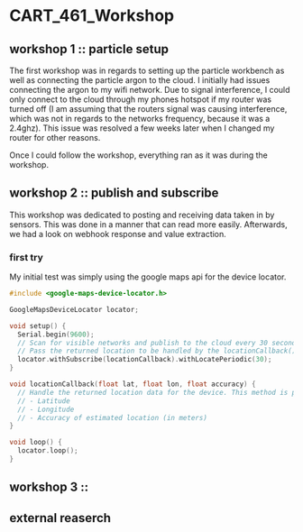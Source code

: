 # CART_461_Workshop

## workshop 1 :: particle setup

The first workshop was in regards to setting up the particle workbench as well as connecting the particle argon to the cloud. I initially had issues connecting the argon to my wifi network. Due to signal interference, I could only connect to the cloud through my phones hotspot if my router was turned off (I am assuming that the routers signal was causing interference, which was not in regards to the networks frequency, because it was a 2.4ghz). This issue was resolved a few weeks later when I changed my router for other reasons. 

Once I could follow the workshop, everything ran as it was during the workshop.


## workshop 2 :: publish and subscribe

This workshop was dedicated to posting and receiving data taken in by sensors.
This was done in a manner that can read more easily. Afterwards, we had a look on webhook response and value extraction.


### first try
My initial test was simply using the google maps api for the device locator.

```c
#include <google-maps-device-locator.h>

GoogleMapsDeviceLocator locator;

void setup() {
  Serial.begin(9600);
  // Scan for visible networks and publish to the cloud every 30 seconds
  // Pass the returned location to be handled by the locationCallback() method
  locator.withSubscribe(locationCallback).withLocatePeriodic(30);
}

void locationCallback(float lat, float lon, float accuracy) {
  // Handle the returned location data for the device. This method is passed three arguments:
  // - Latitude
  // - Longitude
  // - Accuracy of estimated location (in meters)
}

void loop() {
  locator.loop();
}
```






## workshop 3 :: 

## external reaserch
